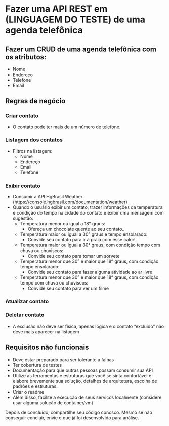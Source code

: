 # Fazer uma API REST em (LINGUAGEM DO TESTE) de uma agenda telefônica

## Fazer um CRUD de uma agenda telefônica com os atributos:
- Nome
- Endereço
- Telefone
- Email

## Regras de negócio

### Criar contato
- O contato pode ter mais de um número de telefone.

### Listagem dos contatos
- Filtros na listagem:
    - Nome
    - Endereço
    - Email
    - Telefone

### Exibir contato
- Consumir a API HgBrasil Weather (https://console.hgbrasil.com/documentation/weather)
- Quando o usuário exibir um contato, trazer informações da temperatura e condição do tempo na cidade do contato e exibir uma mensagem com sugestão:
    - Temperatura menor ou igual a 18° graus:
        - Ofereça um chocolate quente ao seu contato...
    - Temperatura maior ou igual a 30° graus e tempo ensolarado:
        - Convide seu contato para ir à praia com esse calor!
    - Temperatura maior ou igual a 30° graus, com condição tempo com chuva ou chuviscos:
        - Convide seu contato para tomar um sorvete
    - Temperatura menor que 30° e maior que 18° graus, com condição tempo ensolarado:
        - Convide seu contato para fazer alguma atividade ao ar livre
    - Temperatura menor que 30° e maior que 18° graus, com condição tempo com chuva ou chuviscos:
        - Convide seu contato para ver um filme

### Atualizar contato

### Deletar contato
- A exclusão não deve ser física, apenas lógica e o contato “excluído” não deve mais aparecer na listagem

## Requisitos não funcionais
- Deve estar preparado para ser tolerante a falhas
- Ter cobertura de testes
- Documentação para que outras pessoas possam consumir sua API
- Utilize as ferramentas e estruturas que você se sinta confortável e elabore brevemente sua solução, detalhes de arquitetura, escolha de padrões e estruturas.
- Criar o readme
- Além disso, facilite a execução de seus serviços localmente (considere usar alguma solução de container/vm)

Depois de concluído, compartilhe seu código conosco. Mesmo se não conseguir concluir, envie o que já foi desenvolvido para análise.
